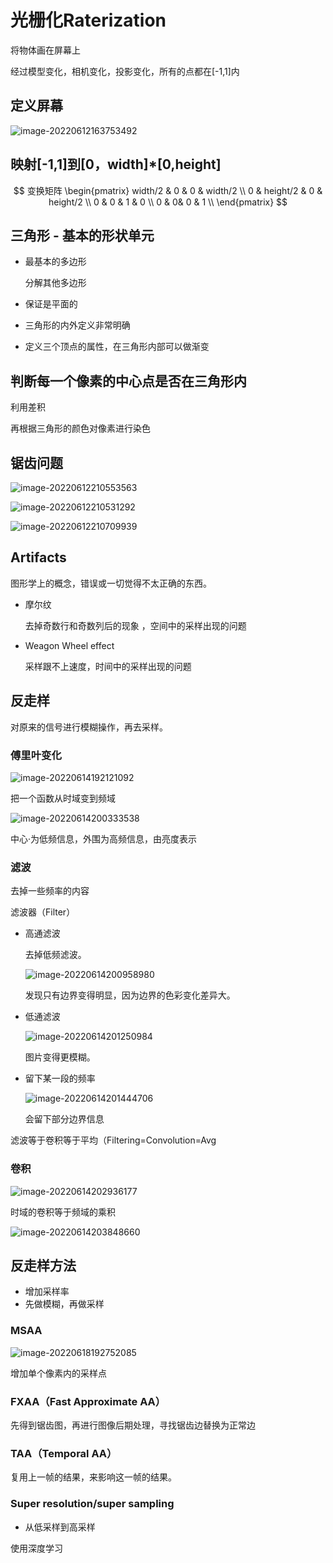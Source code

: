 # 光栅化Raterization

将物体画在屏幕上

经过模型变化，相机变化，投影变化，所有的点都在[-1,1]内

## 定义屏幕

![image-20220612163753492](04%20Rasterization.assets/image-20220612163753492.png)

## 映射[-1,1]到[0，width]*[0,height]

$$
变换矩阵
\begin{pmatrix}
width/2 & 0 & 0 & width/2 \\
0 & height/2 & 0 &  height/2 \\
0 & 0 & 1 & 0 \\
0 & 0& 0 & 1 \\
\end{pmatrix}
$$

## 三角形 - 基本的形状单元

- 最基本的多边形

  分解其他多边形

- 保证是平面的

- 三角形的内外定义非常明确

- 定义三个顶点的属性，在三角形内部可以做渐变

## 判断每一个像素的中心点是否在三角形内

利用差积

再根据三角形的颜色对像素进行染色

## 锯齿问题

![image-20220612210553563](04%20Rasterization.assets/image-20220612210553563.png)

![image-20220612210531292](04%20Rasterization.assets/image-20220612210531292.png)

![image-20220612210709939](04%20Rasterization.assets/image-20220612210709939.png)

## Artifacts

图形学上的概念，错误或一切觉得不太正确的东西。

- 摩尔纹

  去掉奇数行和奇数列后的现象 ，空间中的采样出现的问题

- Weagon Wheel effect

  采样跟不上速度，时间中的采样出现的问题

## 反走样

对原来的信号进行模糊操作，再去采样。

### 傅里叶变化

![image-20220614192121092](04%20Rasterization.assets/image-20220614192121092.png)

把一个函数从时域变到频域

![image-20220614200333538](04%20Rasterization.assets/image-20220614200333538.png)

中心·为低频信息，外围为高频信息，由亮度表示

### 滤波

去掉一些频率的内容

滤波器（Filter）

- 高通滤波

  去掉低频滤波。

  ![image-20220614200958980](04%20Rasterization.assets/image-20220614200958980.png)

  发现只有边界变得明显，因为边界的色彩变化差异大。

- 低通滤波

  ![image-20220614201250984](04%20Rasterization.assets/image-20220614201250984.png)

  图片变得更模糊。

- 留下某一段的频率

  ![image-20220614201444706](04%20Rasterization.assets/image-20220614201444706.png)

  会留下部分边界信息 

滤波等于卷积等于平均（Filtering=Convolution=Avg

### 卷积

![image-20220614202936177](04%20Rasterization.assets/image-20220614202936177.png)

 

时域的卷积等于频域的乘积

![image-20220614203848660](04%20Rasterization.assets/image-20220614203848660.png)

##  反走样方法

- 增加采样率
- 先做模糊，再做采样

### MSAA

![image-20220618192752085](04%20Rasterization.assets/image-20220618192752085.png)

增加单个像素内的采样点

### FXAA（Fast Approximate AA）

先得到锯齿图，再进行图像后期处理，寻找锯齿边替换为正常边

### TAA（Temporal AA）

复用上一帧的结果，来影响这一帧的结果。 

### Super resolution/super sampling

- 从低采样到高采样

使用深度学习 
